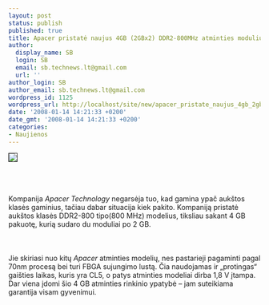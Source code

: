 ```yaml
---
layout: post
status: publish
published: true
title: Apacer pristatė naujus 4GB (2GBx2) DDR2-800MHz atminties modulius
author:
  display_name: SB
  login: SB
  email: sb.technews.lt@gmail.com
  url: ''
author_login: SB
author_email: sb.technews.lt@gmail.com
wordpress_id: 1125
wordpress_url: http://localhost/site/new/apacer_pristate_naujus_4gb_2gbx2_ddr2_800mhz_atminties_modulius/
date: '2008-01-14 14:21:33 +0200'
date_gmt: '2008-01-14 14:21:33 +0200'
categories:
- Naujienos
---
```

<div class="imgright"><img src="http://i1.techpowerup.com/img/08-01-11/apacerddr2ok_thm.jpg" border="1"></div>
<p><br><br />
<br>Kompanija <i>Apacer Technology</i> negarsėja tuo, kad gamina ypač aukštos klasės gaminius, tačiau dabar situacija kiek pakito. Kompaniją pristatė aukštos klasės DDR2-800 tipo(800 MHz) modelius, tiksliau sakant 4 GB pakuotę, kurią sudaro du moduliai po 2 GB.<br />
<br><br />
<br>Jie skiriasi nuo kitų <i>Apacer</i> atminties modelių, nes pastarieji pagaminti pagal 70nm procesą bei turi FBGA sujungimo lustą. Čia naudojamas ir „protingas“ gaišties laikas, kuris yra CL5, o patys atminties modeliai dirba 1,8 V įtampa. Dar viena įdomi šio 4 GB atminties rinkinio ypatybė – jam suteikiama garantija visam gyvenimui.<br />
<br></p>
